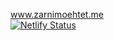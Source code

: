www.zarnimoehtet.me<br>
[![Netlify Status](https://api.netlify.com/api/v1/badges/0b7dacce-4eec-475e-a5d4-8d192321e624/deploy-status)](https://app.netlify.com/sites/zarnimoehtet/deploys)
